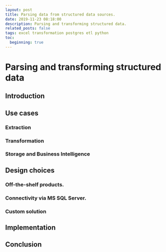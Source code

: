 ```yaml
---
layout: post
title: Parsing data from structured data sources.
date: 2019-11-23 08:18:00
description: Parsing and transforming structured data.
related_posts: false
tags: excel transformation postgres etl python
toc: 
  beginning: true
---
```


# Parsing and transforming structured data

## Introduction

## Use cases
### Extraction
### Transformation
### Storage and Business Intelligence

## Design choices
### Off-the-shelf products.
### Connectivity via MS SQL Server.
### Custom solution

## Implementation


## Conclusion
